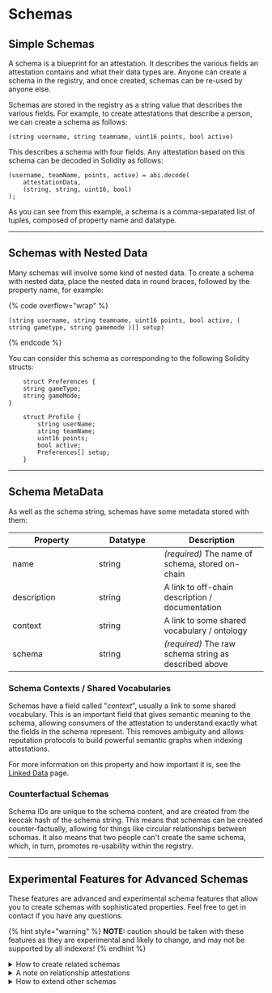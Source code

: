 # Schemas

## Simple Schemas

A schema is a blueprint for an attestation. It describes the various fields an attestation contains and what their data types are. Anyone can create a schema in the registry, and once created, schemas can be re-used by anyone else.

Schemas are stored in the registry as a string value that describes the various fields. For example, to create attestations that describe a person, we can create a schema as follows:

`(string username, string teamname, uint16 points, bool active)`

This describes a schema with four fields. Any attestation based on this schema can be decoded in Solidity as follows:

```solidity
(username, teamName, points, active) = abi.decode(
    attestationData,
    (string, string, uint16, bool)
);
```

As you can see from this example, a schema is a comma-separated list of tuples, composed of property name and datatype.

***

## Schemas with Nested Data

Many schemas will involve some kind of nested data. To create a schema with nested data, place the nested data in round braces, followed by the property name, for example:

{% code overflow="wrap" %}
```
(string username, string teamname, uint16 points, bool active, ( string gametype, string gamemode )[] setup)
```
{% endcode %}

You can consider this schema as corresponding to the following Solidity structs:

```solidity
    struct Preferences {
    string gameType;
    string gameMode;
}

    struct Profile {
        string userName;
        string teamName;
        uint16 points;
        bool active;
        Preferences[] setup;
    }
```

***

## Schema MetaData

As well as the schema string, schemas have some metadata stored with them:

<table><thead><tr><th width="154.45301542776997">Property</th><th width="113">Datatype</th><th>Description</th></tr></thead><tbody><tr><td>name</td><td>string</td><td><em>(required)</em> The name of schema, stored on-chain</td></tr><tr><td>description</td><td>string</td><td>A link to off-chain description / documentation</td></tr><tr><td>context</td><td>string</td><td>A link to some shared vocabulary / ontology</td></tr><tr><td>schema</td><td>string</td><td><em>(required)</em> The raw schema string as described above</td></tr></tbody></table>

### Schema Contexts / Shared Vocabularies

Schemas have a field called "_context_", usually a link to some shared vocabulary. This is an important field that gives semantic meaning to the schema, allowing consumers of the attestation to understand exactly what the fields in the schema represent. This removes ambiguity and allows reputation protocols to build powerful semantic graphs when indexing attestations.

For more information on this property and how important it is, see the [Linked Data](linked-data.md) page.

### Counterfactual Schemas

Schema IDs are unique to the schema content, and are created from the keccak hash of the schema string. This means that schemas can be created counter-factually, allowing for things like circular relationships between schemas. It also means that two people can't create the same schema, which, in turn, promotes re-usability within the registry.

***

## Experimental Features for Advanced Schemas

These features are advanced and experimental schema features that allow you to create schemas with sophisticated properties. Feel free to get in contact if you have any questions.

{% hint style="warning" %}
**NOTE:** caution should be taken with these features as they are experimental and likely to change, and may not be supported by all indexers!
{% endhint %}

<details>

<summary>How to create related schemas</summary>

Sometimes, you may wish the consumers of your attestation to know how the attestations relate to other attestations. To do this, you create a relationship. So, for example, to create an attestation of a _player_ that is a member of a _team_, one would first create a `Team` schema, and then you would create a `Player` schema with a _canonical relationship field_, denoted by curly braces:

`string pseudonym, string dateJoined, { isMemberOf Team 0xa1b2c3 }`

… where `isMemberOf` is the relationship type, `Team` is the schema name, and `0xa1b2c3` is the schema ID. This indicates that any attestation based on the above schema is expected to be linked to some other **Team** attestation via a [relationship attestation](schemas.md#a-note-on-relationship-attestations) that links them together.

This approach reduces redundant attestations, and allows for more fine-grained and reusable schemas, contributing to a growing standard library of well-known and widely used schemas.

Similarly, to create a one-to-many canonical relationship field, you would use the syntax:

`string firstName, string lastName, [{ isResidentAt Place 0xa1b2c3 }]`

As anyone can create links between different attestations, including a canonical relationship in your schema can help the consumers of your attestations understand what relationships you intended on being there. As opposed to relationships that may be created by third parties.

See the page on [Linking Attestations](../developer-guides/for-attestation-issuers/link-attestations.md) to understand how to link attestations after they are created.

</details>

<details>

<summary>A note on relationship attestations</summary>

The examples above use what is called a "_relationship attestation_", meaning any attestation based on the special `Relationship` schema. The relationship schema conforms to the following structure:

`bytes32 subject, string predicate, bytes32 object`

This `Relationship` schema exists as a first-class citizen of the registry, and attestations that are based on this schema are used for linking other attestations together. The `subject` field is the attestation that is being linked to another attestation, the `predicate` field is a name that describes the _typing_ of the relationship, and the `subject` is the attestation being linked to.

Examples of relationship attestations are:

* `0x46582...` "isFollowerOf" `0x10345...`
* `0x31235...` "hasVotedFor" `0x52991...`
* `0x74851...` "isAlumniOf" `0x31122...`

Anyone can create any kind of relationship between any attestation and several other attestations, allowing for the emergence of an organic [folksonomy](https://en.wikipedia.org/wiki/Folksonomy). However, it also makes canonical relationships important to define in the schema. Otherwise, there will be ambiguity between which relationship attestations were intended by the attestation issuer, and what were relationship attestations that were arbitrarily added later by third parties.

See the page on [**linking attestations**](../developer-guides/for-attestation-issuers/link-attestations.md) for more details.

</details>

<details>

<summary>How to extend other schemas</summary>

Schemas can also inherit from other schemas, another way that Verax reduces redundant schema data and promotes re-usability. To inherit from another schema, add the parent schema ID at the start of the schema string preceded by the `@extends` keyword, e.g.:

`@extends 0xa1b2c3... string firstName, string lastName`

This will tell indexers to look up the schema referenced by the `extends` keyword, and concatenate its schema string with the schema string in this schema. Note that any conflicting field names will be overridden by the last previous definition. So, for example, if a field name exists in a parent schema and a child schema, the field definition from the child schema will be used. Also, schemas can only inherit from one parent at a time.

</details>
